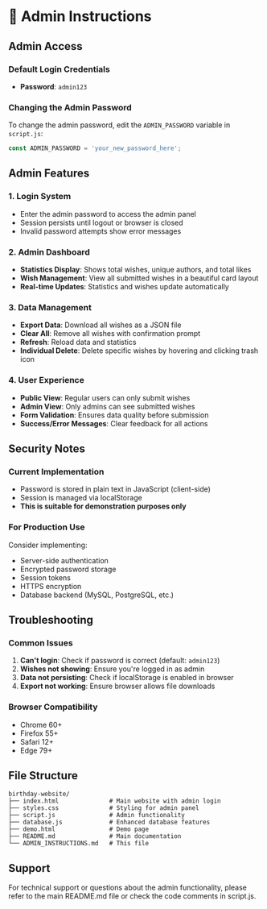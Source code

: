 # 🔐 Admin Instructions

## Admin Access

### Default Login Credentials
- **Password**: `admin123`

### Changing the Admin Password
To change the admin password, edit the `ADMIN_PASSWORD` variable in `script.js`:

```javascript
const ADMIN_PASSWORD = 'your_new_password_here';
```

## Admin Features

### 1. Login System
- Enter the admin password to access the admin panel
- Session persists until logout or browser is closed
- Invalid password attempts show error messages

### 2. Admin Dashboard
- **Statistics Display**: Shows total wishes, unique authors, and total likes
- **Wish Management**: View all submitted wishes in a beautiful card layout
- **Real-time Updates**: Statistics and wishes update automatically

### 3. Data Management
- **Export Data**: Download all wishes as a JSON file
- **Clear All**: Remove all wishes with confirmation prompt
- **Refresh**: Reload data and statistics
- **Individual Delete**: Delete specific wishes by hovering and clicking trash icon

### 4. User Experience
- **Public View**: Regular users can only submit wishes
- **Admin View**: Only admins can see submitted wishes
- **Form Validation**: Ensures data quality before submission
- **Success/Error Messages**: Clear feedback for all actions

## Security Notes

### Current Implementation
- Password is stored in plain text in JavaScript (client-side)
- Session is managed via localStorage
- **This is suitable for demonstration purposes only**

### For Production Use
Consider implementing:
- Server-side authentication
- Encrypted password storage
- Session tokens
- HTTPS encryption
- Database backend (MySQL, PostgreSQL, etc.)

## Troubleshooting

### Common Issues
1. **Can't login**: Check if password is correct (default: `admin123`)
2. **Wishes not showing**: Ensure you're logged in as admin
3. **Data not persisting**: Check if localStorage is enabled in browser
4. **Export not working**: Ensure browser allows file downloads

### Browser Compatibility
- Chrome 60+
- Firefox 55+
- Safari 12+
- Edge 79+

## File Structure
```
birthday-website/
├── index.html              # Main website with admin login
├── styles.css              # Styling for admin panel
├── script.js               # Admin functionality
├── database.js             # Enhanced database features
├── demo.html               # Demo page
├── README.md               # Main documentation
└── ADMIN_INSTRUCTIONS.md   # This file
```

## Support
For technical support or questions about the admin functionality, please refer to the main README.md file or check the code comments in script.js.
